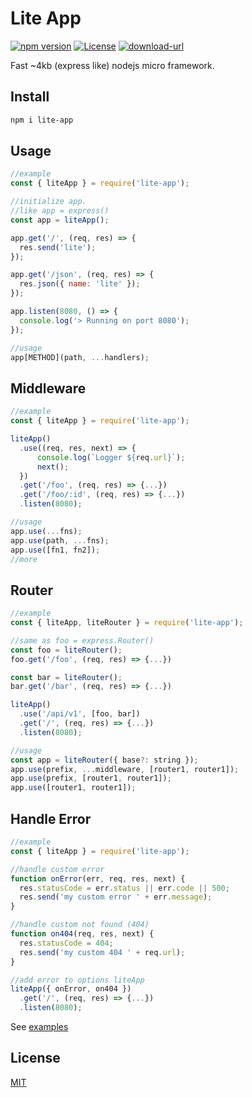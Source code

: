 # Lite App

[![npm version](https://img.shields.io/badge/npm-1.0.5-blue.svg)](https://npmjs.org/package/lite-app) 
[![License](https://img.shields.io/:license-mit-blue.svg)](http://badges.mit-license.org)
[![download-url](https://img.shields.io/npm/dm/lite-app.svg)](https://npmjs.org/package/lite-app)

Fast ~4kb (express like) nodejs micro framework.

## Install
```bash
npm i lite-app
```

## Usage

```js
//example
const { liteApp } = require('lite-app');

//initialize app.
//like app = express()
const app = liteApp();

app.get('/', (req, res) => {
  res.send('lite');
});

app.get('/json', (req, res) => {
  res.json({ name: 'lite' });
});

app.listen(8080, () => {
  console.log('> Running on port 8080');
});
```
```js
//usage
app[METHOD](path, ...handlers);
```
## Middleware
```js
//example
const { liteApp } = require('lite-app');

liteApp()
  .use((req, res, next) => {
      console.log(`Logger ${req.url}`);
      next();
  })
  .get('/foo', (req, res) => {...})
  .get('/foo/:id', (req, res) => {...})
  .listen(8080);
```
```js
//usage
app.use(...fns);
app.use(path, ...fns);
app.use([fn1, fn2]);
//more
```

## Router
```js
//example
const { liteApp, liteRouter } = require('lite-app');

//same as foo = express.Router()
const foo = liteRouter();
foo.get('/foo', (req, res) => {...})

const bar = liteRouter();
bar.get('/bar', (req, res) => {...})

liteApp()
  .use('/api/v1', [foo, bar])
  .get('/', (req, res) => {...})
  .listen(8080);
```
```js
//usage
const app = liteRouter({ base?: string });
app.use(prefix, ...middleware, [router1, router1]);
app.use(prefix, [router1, router1]);
app.use([router1, router1]);
```
## Handle Error
```js
//example
const { liteApp } = require('lite-app');

//handle custom error
function onError(err, req, res, next) {
  res.statusCode = err.status || err.code || 500;
  res.send('my custom error ' + err.message);
}

//handle custom not found (404)
function on404(req, res, next) {
  res.statusCode = 404;
  res.send('my custom 404 ' + req.url);
}

//add error to options liteApp
liteApp({ onError, on404 })
  .get('/', (req, res) => {...})
  .listen(8080);
```
See [examples](https://github.com/herudi/lite-app/tree/master/examples)

## License

[MIT](LICENSE)